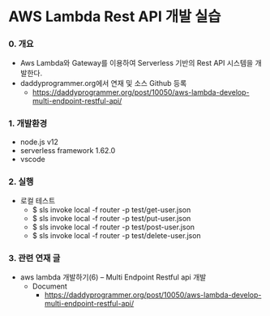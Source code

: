 # AWS Lambda Rest API 개발 실습

### 0. 개요
- Aws Lambda와 Gateway를 이용하여 Serverless 기반의 Rest API 시스템을 개발한다. 
- daddyprogrammer.org에서 연재 및 소스 Github 등록
    - https://daddyprogrammer.org/post/10050/aws-lambda-develop-multi-endpoint-restful-api/

### 1. 개발환경
- node.js v12
- serverless framework 1.62.0
- vscode

### 2. 실행
- 로컬 테스트
    - $ sls invoke local -f router -p test/get-user.json
    - $ sls invoke local -f router -p test/put-user.json
    - $ sls invoke local -f router -p test/post-user.json
    - $ sls invoke local -f router -p test/delete-user.json
       
### 3. 관련 연재 글
- aws lambda 개발하기(6) – Multi Endpoint Restful api 개발
    - Document
        - https://daddyprogrammer.org/post/10050/aws-lambda-develop-multi-endpoint-restful-api/